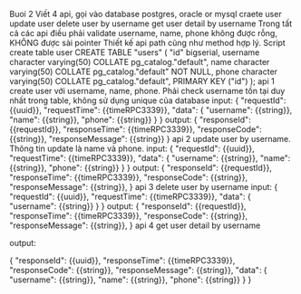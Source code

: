 Buoi 2
Viết 4 api, gọi vào database postgres, oracle or mysql
craete user
update user
delete user by username
get user detail by username
Trong tất cả các api điều phải validate username, name, phone không được rỗng, KHÔNG được sài pointer
Thiết kế api path cũng như method hợp lý.
Script create table user
CREATE TABLE "users" (
    "id" bigserial,
    username character varying(50) COLLATE pg_catalog."default",
    name character varying(50) COLLATE pg_catalog."default" NOT NULL,
    phone character varying(50) COLLATE pg_catalog."default",
    PRIMARY KEY ("id")
);
api 1
create user với username, name, phone. Phải check username tồn tại duy nhất trong table, không sử dụng unique của database
input:
{
    "requestId": {{uuid}},
    "requestTime": {{timeRPC3339}},
    "data": {
        "username": {{string}},
        "name": {{string}},
        "phone": {{string}}
    }
}
output:
{
    "responseId": {{requestId}},
    "responseTime": {{timeRPC3339}},
    "responseCode": {{string}},
    "responseMessage": {{string}}
}
api 2
update user by username. Thông tin update là name và phone.
input:
{
    "requestId": {{uuid}},
    "requestTime": {{timeRPC3339}},
    "data": {
        "username": {{string}},
        "name": {{string}},
        "phone": {{string}}
    }
}
output:
{
    "responseId": {{requestId}},
    "responseTime": {{timeRPC3339}},
    "responseCode": {{string}},
    "responseMessage": {{string}},
}
api 3
delete user by username
input:
{
    "requestId": {{uuid}},
    "requestTime": {{timeRPC3339}},
    "data": {
        "username": {{string}}
    }
}
output:
{
    "responseId": {{requestId}},
    "responseTime": {{timeRPC3339}},
    "responseCode": {{string}},
    "responseMessage": {{string}},
}
api 4
get user detail by username

output:

{
    "responseId": {{uuid}},
    "responseTime": {{timeRPC3339}},
    "responseCode": {{string}},
    "responseMessage": {{string}},
    "data": {
        "username": {{string}},
        "name": {{string}},
        "phone": {{string}}
    }
}

